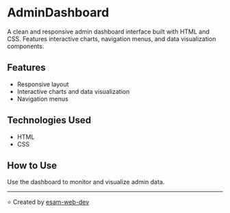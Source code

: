 # AdminDashboard

A clean and responsive admin dashboard interface built with HTML and CSS. Features interactive charts, navigation menus, and data visualization components.

## Features

- Responsive layout
- Interactive charts and data visualization
- Navigation menus

## Technologies Used

- HTML
- CSS

## How to Use

Use the dashboard to monitor and visualize admin data.

---

⭐️ Created by [esam-web-dev](https://github.com/esam-web-dev)
